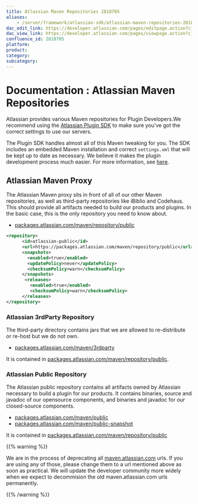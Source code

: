 ```yaml
---
title: Atlassian Maven Repositories 2818705
aliases:
    - /server/framework/atlassian-sdk/atlassian-maven-repositories-2818705.html
dac_edit_link: https://developer.atlassian.com/pages/editpage.action?cjm=wozere&pageId=2818705
dac_view_link: https://developer.atlassian.com/pages/viewpage.action?cjm=wozere&pageId=2818705
confluence_id: 2818705
platform:
product:
category:
subcategory:
---
```

# Documentation : Atlassian Maven Repositories

Atlassian provides various Maven repositories for Plugin Developers.We recommend using the [Atlassian Plugin SDK](/server/framework/atlassian-sdk/working-with-the-sdk) to make sure you've got the correct settings to use our servers.

The Plugin SDK handles almost all of this Maven tweaking for you. The SDK includes an embedded Maven installation and correct `settings.xml` that will be kept up to date as necessary. We believe it makes the plugin development process much easier. For more information, see [here](/server/framework/atlassian-sdk/set-up-the-atlassian-plugin-sdk-and-build-a-project).

## Atlassian Maven Proxy 

The Atlassian Maven proxy sits in front of all of our other Maven repositories, as well as third-party repositories like iBiblio and Codehaus. This should provide all artifacts needed to build our products and plugins. In the basic case, this is the only repository you need to know about.

-   <a href="https://packages.atlassian.com/maven/repository/public" class="uri external-link">packages.atlassian.com/maven/repository/public</a>

``` xml
<repository>
      <id>atlassian-public</id>
      <url>https://packages.atlassian.com/maven/repository/public</url>
      <snapshots>
        <enabled>true</enabled>
        <updatePolicy>never</updatePolicy>
        <checksumPolicy>warn</checksumPolicy>
      </snapshots>
       <releases>
         <enabled>true</enabled>
         <checksumPolicy>warn</checksumPolicy>
      </releases>
</repository>
```

### Atlassian 3rdParty Repository

The third-party directory contains jars that we are allowed to re-distribute or re-host but we do not own.

-   <a href="https://packages.atlassian.com/maven/3rdparty" class="uri external-link">packages.atlassian.com/maven/3rdparty</a>

It is contained in <a href="https://packages.atlassian.com/maven/repository/public" class="uri external-link">packages.atlassian.com/maven/repository/public</a>.

### Atlassian Public Repository

The Atlassian public repository contains all artifacts owned by Atlassian necessary to build a plugin for our products. It contains binaries, source and javadoc of our opensource components, and binaries and javadoc for our closed-source components.

-   <a href="https://packages.atlassian.com/maven/public" class="uri external-link">packages.atlassian.com/maven/public</a>
-   <a href="https://packages.atlassian.com/maven/public-snapshot" class="uri external-link">packages.atlassian.com/maven/public-snapshot</a>

It is contained in <a href="https://packages.atlassian.com/maven/repository/public" class="uri external-link">packages.atlassian.com/maven/repository/public</a>

{{% warning %}}

We are in the process of deprecating all <a href="https://maven.atlassian.com" class="external-link">maven.atlassian.com</a> urls. If you are using any of those, please change them to a url mentioned above as soon as practical. We will update the developer community more widely when we expect to decommision the old maven.atlassian.com urls permanently.

{{% /warning %}}
